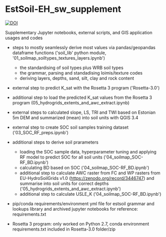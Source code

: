 # EstSoil-EH_sw_supplement

[![DOI](https://zenodo.org/badge/212613251.svg)](https://zenodo.org/badge/latestdoi/212613251)

Supplementary Jupyter notebooks, external scripts, and GIS application usages and codes


- steps to mostly seamlessly derive most values via pandas/geopandas dataframe functions ('soil_lib' python module, '01_soilmap_soiltypes_textures_layers.ipynb')
  - the standardising of soil types plus WRB soil types
  - the grammar, parsing and standadising loimis/texture codes
  - deriving layers, depths, sand, silt, clay and rock content
- external step to predict K_sat with the Rosetta 3 program ('Rosetta-3.0') 
- additional step to load the predicted K_sat values from the Rosetta 3 program (05_hydrogrids_extents_and_awc_extract.ipynb)
- external steps to calculated slope, LS, TRI and TWI based on Estonian 5m DEM and summarized (mean) into soil units with QGIS 3.4
- external step to create SOC soil samples training dataset ('03_SOC_RF_preps.ipynb')
- additional steps to derive soil prarameters
  - loading the SOC sample data, hyperparameter tuning and applying RF model to predict SOC for all soil units ('04_soilmap_SOC-RF_BD.ipynb')
  - calculating BD based on SOC ('04_soilmap_SOC-RF_BD.ipynb')
  - additional step to calculate AWC raster from FC and WP rasters from EU-HydroSoilGrids v1.0 (https://zenodo.org/record/3446747)
    and summarise into soil units for correct depths ('05_hydrogrids_extents_and_awc_extract.ipynb')
  - additional step to calculate USLE_K ('04_soilmap_SOC-RF_BD.ipynb')

- pip/conda requirements/environment yml file for estsoil grammar and lookups library and archived jupyter notebooks for reference: requirements.txt
- Rosetta 3 program: only worked on Python 2.7, conda environment requirements.txt included in Rosetta-3.0 folder/zip

